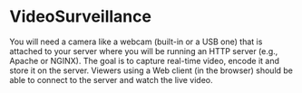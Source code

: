 # VideoSurveillance
You will need a camera like a webcam (built-in or a USB one) that is attached to your server where you will be running an HTTP server (e.g., Apache or NGINX). The goal is to capture real-time video, encode it and store it on the server. Viewers using a Web client (in the browser) should be able to connect to the server and watch the live video.
